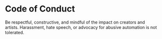 # Code of Conduct

Be respectful, constructive, and mindful of the impact on creators and artists. Harassment, hate speech, or advocacy for abusive automation is not tolerated.
